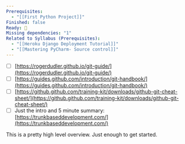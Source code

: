 ```yaml
---
Prerequisites:
  - "[[First Python Project]]"
Finished: false
Ready: 🔘
Missing dependencies: "1"
Related to Syllabus (Prerequisites):
  - "[[Heroku Django Deployment Tutorial]]"
  - "[[Mastering PyCharm- Source control]]"
---
```

- [ ] [https://rogerdudler.github.io/git-guide/](https://rogerdudler.github.io/git-guide/)
- [ ] [https://guides.github.com/introduction/git-handbook/](https://guides.github.com/introduction/git-handbook/)
- [ ] [https://github.github.com/training-kit/downloads/github-git-cheat-sheet/](https://github.github.com/training-kit/downloads/github-git-cheat-sheet/)
- [ ] Just the intro and 5 minute summary: [https://trunkbaseddevelopment.com/](https://trunkbaseddevelopment.com/)

This is a pretty high level overview. Just enough to get started.